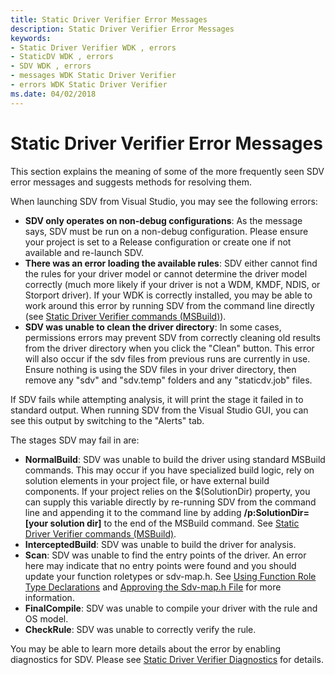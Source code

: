 ```yaml
---
title: Static Driver Verifier Error Messages
description: Static Driver Verifier Error Messages
keywords:
- Static Driver Verifier WDK , errors
- StaticDV WDK , errors
- SDV WDK , errors
- messages WDK Static Driver Verifier
- errors WDK Static Driver Verifier
ms.date: 04/02/2018
---
```


# Static Driver Verifier Error Messages


This section explains the meaning of some of the more frequently seen SDV error messages and suggests methods for resolving them.

When launching SDV from Visual Studio, you may see the following errors:

* **SDV only operates on non-debug configurations**: As the message says, SDV must be run on a non-debug configuration.  Please ensure your project is set to a Release configuration or create one if not available and re-launch SDV.
* **There was an error loading the available rules**: SDV either cannot find the rules for your driver model or cannot determine the driver model correctly (much more likely if your driver is not a WDM, KMDF, NDIS, or Storport driver).  If your WDK is correctly installed, you may be able to work around this error by running SDV from the command line directly (see [Static Driver Verifier commands (MSBuild)](-static-driver-verifier-commands--msbuild-.md)).
* **SDV was unable to clean the driver directory**: In some cases, permissions errors may prevent SDV from correctly cleaning old results from the driver directory when you click the "Clean" button.  This error will also occur if the sdv files from previous runs are currently in use.  Ensure nothing is using the SDV files in your driver directory, then remove any "sdv" and "sdv.temp" folders and any "staticdv.job" files.

If SDV fails while attempting analysis, it will print the stage it failed in to standard output.  When running SDV from the Visual Studio GUI, you can see this output by switching to the "Alerts" tab.

The stages SDV may fail in are:
* **NormalBuild**: SDV was unable to build the driver using standard MSBuild commands.  This may occur if you have specialized build logic, rely on solution elements in your project file, or have external build components.  If your project relies on the $(SolutionDir) property, you can supply this variable directly by re-running SDV from the command line and appending it to the command line by adding **/p:SolutionDir=\[your solution dir\]** to the end of the MSBuild command.  See [Static Driver Verifier commands (MSBuild)](-static-driver-verifier-commands--msbuild-.md).
* **InterceptedBuild**: SDV was unable to build the driver for analysis.  
* **Scan**: SDV was unable to find the entry points of the driver.  An error here may indicate that no entry points were found and you should update your function roletypes or sdv-map.h.  See [Using Function Role Type Declarations](using-function-role-type-declarations.md) and [Approving the Sdv-map.h File](approving-the-sdv-map-h-file.md) for more information.
* **FinalCompile**: SDV was unable to compile your driver with the rule and OS model.
* **CheckRule**: SDV was unable to correctly verify the rule.

You may be able to learn more details about the error by enabling diagnostics for SDV.  Please see [Static Driver Verifier Diagnostics](static-driver-verifier-diagnostics.md) for details.
